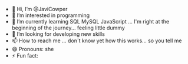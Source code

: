 - 👋 Hi, I’m @JaviCowper
- 👀 I’m interested in programming
- 🌱 I’m currently learning SQL MySQL JavaScript ... I'm right at the beginning of the journey... feeling  little dummy 
- 💞️ I’m looking for developing new skills
- 📫 How to reach me ... don´t know yet how this works... so you tell me
- 😄 Pronouns: she
- ⚡ Fun fact: 

<!---
JaviCowper/JaviCowper is a ✨ special ✨ repository because its `README.md` (this file) appears on your GitHub profile.
You can click the Preview link to take a look at your changes.
--->
